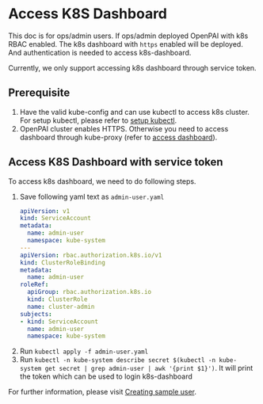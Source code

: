# Access K8S Dashboard

This doc is for ops/admin users. If ops/admin deployed OpenPAI with k8s RBAC enabled. The k8s dashboard with `https` enabled  will be deployed. And authentication is needed to access k8s-dashboard.

Currently, we only support accessing k8s dashboard through service token.

## Prerequisite
1. Have the valid kube-config and can use kubectl to access k8s cluster. For setup kubectl, please refer to [setup kubectl](https://github.com/microsoft/pai/blob/master/contrib/kubespray/doc/step-by-step-k8s.md#setup-kubectl).
2. OpenPAI cluster enables HTTPS. Otherwise you need to access dashboard through kube-proxy (refer to [access dashboard](https://github.com/kubernetes/dashboard/blob/master/docs/user/accessing-dashboard/1.7.x-and-above.md)).

## Access K8S Dashboard with service token
To access k8s dashboard, we need to do following steps.
1. Save following yaml text as `admin-user.yaml`
    ```yaml
    apiVersion: v1
    kind: ServiceAccount
    metadata:
      name: admin-user
      namespace: kube-system
    ---
    apiVersion: rbac.authorization.k8s.io/v1
    kind: ClusterRoleBinding
    metadata:
      name: admin-user
    roleRef:
      apiGroup: rbac.authorization.k8s.io
      kind: ClusterRole
      name: cluster-admin
    subjects:
    - kind: ServiceAccount
      name: admin-user
      namespace: kube-system
    ```
2. Run `kubectl apply -f admin-user.yaml`
3. Run `kubectl -n kube-system describe secret $(kubectl -n kube-system get secret | grep admin-user | awk '{print $1}')`. It will print the token which can be used to login k8s-dashboard

For further information, please visit [Creating sample user](https://github.com/kubernetes/dashboard/blob/master/docs/user/access-control/creating-sample-user.md).